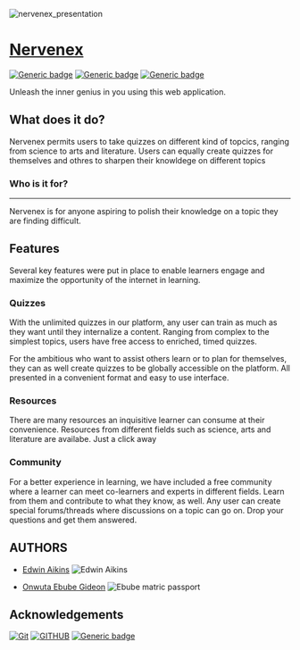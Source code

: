 ![nervenex_presentation](https://github.com/Ebuube/Nervenex/assets/111176684/24462607-1a63-4edd-ad3e-71c17ee952c8)

# [Nervenex](https://www.brainspark.tech/nervenex)
[![Generic badge](https://img.shields.io/badge/Maintained-Yes-green.svg)](https://github.com/Ebuube/Nervenex) [![Generic badge](https://img.shields.io/badge/Made%20with-Python-blue.svg)](https://www.python.org/) [![Generic badge](https://img.shields.io/badge/contributors-2-green.svg)](#)


Unleash the inner genius in you using this web application.

What does it do?
---
Nervenex permits users to take quizzes on different kind of topcics, ranging from science to arts and literature. Users can equally create quizzes for themselves and othres to sharpen their knowldege on different topics

### Who is it for?
---
Nervenex is for anyone aspiring to polish their knowledge on a topic they are finding difficult.


## Features
Several key features were put in place to enable learners engage and maximize the opportunity of the internet in learning.


### Quizzes
With the unlimited quizzes in our platform, any user can train as much as they want until they internalize a content. Ranging from complex to the simplest topics, users have free access to enriched, timed quizzes.


For the ambitious who want to assist others learn or to plan for themselves, they can as well create quizzes to be globally accessible on the platform. All presented in a convenient format and easy to use interface.


### Resources
There are many resources an inquisitive learner can consume at their convenience. Resources from different fields such as science, arts and literature are availabe. Just a click away


### Community
For a better experience in learning, we have included a free community where a learner can meet co-learners and experts in different fields. Learn from them and contribute to what they know, as well. Any user can create special forums/threads where discussions on a topic can go on. Drop your questions and get them answered.




## AUTHORS
*  [Edwin Aikins](https://github.com/arkoaikins)
![Edwin Aikins](https://github.com/Ebuube/Nervenex/assets/111176684/b3968136-4f5e-4439-ae10-ff34c28d534f)

*  [Onwuta Ebube Gideon](https://github.com/Ebuube)
![Ebube matric passport](https://github.com/Ebuube/Nervenex/assets/111176684/128a1699-c6ca-4cb3-8e27-c7f089e6e3b3)


## Acknowledgements
[![Git](https://img.shields.io/badge/git-%23F05033.svg?style=for-the-badge&logo=git&logoColor=white)](https://git-scm.com/) [![GITHUB](https://img.shields.io/badge/GitHub-100000?style=for-the-badge&logo=github&logoColor=white)](https://github.com/) [![Generic badge](https://img.shields.io/badge/ALX-AFRICA-white.svg)](https://www.alxafrica.com/)
